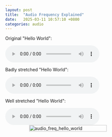 ```yaml
---
layout: post
title:  "Audio Frequency Explained"
date:   2025-03-11 10:57:10 +0800
categories: audio
---
```


Original "Hello World":

<div style="display: flex; justify-content: left;">
<audio controls>
    <source src="{{ site.baseurl }}/assets/audio/hello_world.wav" type="type=audio/wav">
    Your browser does not support the audio element.
</audio>
</div>

Badly stretched "Hello World":

<div style="display: flex; justify-content: left;">
<audio controls>
    <source src="{{ site.baseurl }}/assets/audio/hello_world_bad_stretch.wav" type="type=audio/wav">
    Your browser does not support the audio element.
</audio>
</div>

Well stretched "Hello World":

<div style="display: flex; justify-content: left;">
<audio controls>
    <source src="{{ site.baseurl }}/assets/audio/hello_world_good_stretch.wav" type="type=audio/wav">
    Your browser does not support the audio element.
</audio>
</div>

<div style="display: flex; justify-content: center;">
      <img src="{{ site.baseurl }}/assets/imgs/audio_freq_hello_world.png" width="70%" height="50%" alt="audio_freq_hello_world" />
</div>

